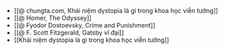 - [[@ chungta.com, Khái niệm dystopia là gì trong khoa học viễn tưởng]]
- [[@ Homer, The Odyssey]]
- [[@ Fyodor Dostoevsky, Crime and Punishment]]
- [[@ F. Scott Fitzgerald, Gatsby vĩ đại]]
- [[Khái niệm dystopia là gì trong khoa học viễn tưởng]]
